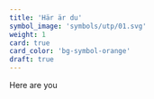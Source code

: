 ```yaml
---
title: 'Här är du'
symbol_image: 'symbols/utp/01.svg'
weight: 1
card: true
card_color: 'bg-symbol-orange'
draft: true
---
```


Here are you